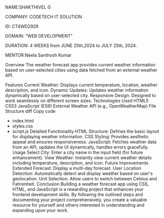 NAME:SHAKTHIVEL G


COMPANY: CODETECH IT SOLUTION


ID: CT4WD2929

DOMAIN: "WEB DEVELOPMENT"

DURATION: 4 WEEKS from JUNE 25th,2024 to JULY 25th, 2024.

MENTOR:Neela Santhosh Kumar




Overview
The weather forecast app provides current weather information based on user-selected cities using data fetched from an external weather API.

Features
Current Weather: Displays current temperature, location, weather description, and icon.
Dynamic Updates: Updates weather information dynamically based on user-selected city.
Responsive Design: Designed to work seamlessly on different screen sizes.
Technologies Used
HTML5
CSS3
JavaScript (ES6)
External Weather API (e.g., OpenWeatherMap)
File Structure
diff
Copy code
- index.html
- styles.css
- script.js
Detailed Functionality
HTML Structure: Defines the basic layout for displaying weather information.
CSS Styling: Provides aesthetic appeal and ensures responsiveness.
JavaScript: Fetches weather data from an API, updates the UI dynamically, handles errors gracefully.
Usage
Select City: Enter a city name in the input field (for future enhancement).
View Weather: Instantly view current weather details including temperature, description, and icon.
Future Improvements
Extended Forecast: Display a multi-day forecast.
User Location Detection: Automatically detect and display weather based on user's geolocation.
Unit Selection: Allow users to switch between Celsius and Fahrenheit.
Conclusion
Building a weather forecast app using CSS, HTML, and JavaScript is a rewarding project that enhances your frontend development skills. By following the outlined steps and documenting your project comprehensively, you create a valuable resource for yourself and others interested in understanding and expanding upon your work.



